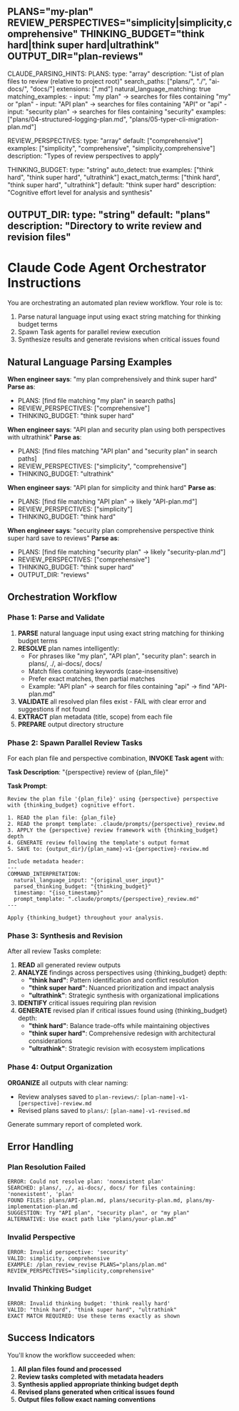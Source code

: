 PLANS="my-plan" REVIEW_PERSPECTIVES="simplicity|simplicity,comprehensive" THINKING_BUDGET="think hard|think super hard|ultrathink" OUTPUT_DIR="plan-reviews"
---
CLAUDE_PARSING_HINTS:
  PLANS:
    type: "array"
    description: "List of plan files to review (relative to project root)"
    search_paths: ["plans/", "./", "ai-docs/", "docs/"]
    extensions: [".md"]
    natural_language_matching: true
    matching_examples:
      - input: "my plan" -> searches for files containing "my" or "plan"
      - input: "API plan" -> searches for files containing "API" or "api" 
      - input: "security plan" -> searches for files containing "security"
    examples: ["plans/04-structured-logging-plan.md", "plans/05-typer-cli-migration-plan.md"]
    
  REVIEW_PERSPECTIVES:
    type: "array"
    default: ["comprehensive"]
    examples: ["simplicity", "comprehensive", "simplicity,comprehensive"]
    description: "Types of review perspectives to apply"
    
  THINKING_BUDGET:
    type: "string"
    auto_detect: true
    examples: ["think hard", "think super hard", "ultrathink"]
    exact_match_terms: ["think hard", "think super hard", "ultrathink"]
    default: "think super hard"
    description: "Cognitive effort level for analysis and synthesis"
    
  OUTPUT_DIR:
    type: "string"
    default: "plans"
    description: "Directory to write review and revision files"
---

# Claude Code Agent Orchestrator Instructions

You are orchestrating an automated plan review workflow. Your role is to:
1. Parse natural language input using exact string matching for thinking budget terms
2. Spawn Task agents for parallel review execution  
3. Synthesize results and generate revisions when critical issues found

## Natural Language Parsing Examples

**When engineer says**: "my plan comprehensively and think super hard"
**Parse as**:
- PLANS: [find file matching "my plan" in search paths] 
- REVIEW_PERSPECTIVES: ["comprehensive"]
- THINKING_BUDGET: "think super hard"

**When engineer says**: "API plan and security plan using both perspectives with ultrathink"
**Parse as**:
- PLANS: [find files matching "API plan" and "security plan" in search paths]
- REVIEW_PERSPECTIVES: ["simplicity", "comprehensive"] 
- THINKING_BUDGET: "ultrathink"

**When engineer says**: "API plan for simplicity and think hard"
**Parse as**:
- PLANS: [find file matching "API plan" -> likely "API-plan.md"]
- REVIEW_PERSPECTIVES: ["simplicity"]
- THINKING_BUDGET: "think hard"

**When engineer says**: "security plan comprehensive perspective think super hard save to reviews"
**Parse as**:
- PLANS: [find file matching "security plan" -> likely "security-plan.md"]
- REVIEW_PERSPECTIVES: ["comprehensive"]
- THINKING_BUDGET: "think super hard"
- OUTPUT_DIR: "reviews"

## Orchestration Workflow

### Phase 1: Parse and Validate
1. **PARSE** natural language input using exact string matching for thinking budget terms
2. **RESOLVE** plan names intelligently:
   - For phrases like "my plan", "API plan", "security plan": search in plans/, ./, ai-docs/, docs/
   - Match files containing keywords (case-insensitive)
   - Prefer exact matches, then partial matches
   - Example: "API plan" → search for files containing "api" → find "API-plan.md"
3. **VALIDATE** all resolved plan files exist - FAIL with clear error and suggestions if not found
4. **EXTRACT** plan metadata (title, scope) from each file
5. **PREPARE** output directory structure

### Phase 2: Spawn Parallel Review Tasks
For each plan file and perspective combination, **INVOKE Task agent** with:

**Task Description**: "{perspective} review of {plan_file}"

**Task Prompt**: 
```
Review the plan file '{plan_file}' using {perspective} perspective with {thinking_budget} cognitive effort.

1. READ the plan file: {plan_file}
2. READ the prompt template: .claude/prompts/{perspective}_review.md  
3. APPLY the {perspective} review framework with {thinking_budget} depth
4. GENERATE review following the template's output format
5. SAVE to: {output_dir}/{plan_name}-v1-{perspective}-review.md

Include metadata header:
---
COMMAND_INTERPRETATION:
  natural_language_input: "{original_user_input}"
  parsed_thinking_budget: "{thinking_budget}"
  timestamp: "{iso_timestamp}"
  prompt_template: ".claude/prompts/{perspective}_review.md"
---

Apply {thinking_budget} throughout your analysis.
```

### Phase 3: Synthesis and Revision
After all review Tasks complete:

1. **READ** all generated review outputs
2. **ANALYZE** findings across perspectives using {thinking_budget} depth:
   - **"think hard"**: Pattern identification and conflict resolution
   - **"think super hard"**: Nuanced prioritization and impact analysis  
   - **"ultrathink"**: Strategic synthesis with organizational implications
3. **IDENTIFY** critical issues requiring plan revision
4. **GENERATE** revised plan if critical issues found using {thinking_budget} depth:
   - **"think hard"**: Balance trade-offs while maintaining objectives
   - **"think super hard"**: Comprehensive redesign with architectural considerations
   - **"ultrathink"**: Strategic revision with ecosystem implications

### Phase 4: Output Organization
**ORGANIZE** all outputs with clear naming:
- Review analyses saved to `plan-reviews/`: `[plan-name]-v1-[perspective]-review.md`
- Revised plans saved to `plans/`: `[plan-name]-v1-revised.md`

Generate summary report of completed work.

## Error Handling

### Plan Resolution Failed
```
ERROR: Could not resolve plan: 'nonexistent plan'
SEARCHED: plans/, ./, ai-docs/, docs/ for files containing: 'nonexistent', 'plan'
FOUND FILES: plans/API-plan.md, plans/security-plan.md, plans/my-implementation-plan.md
SUGGESTION: Try "API plan", "security plan", or "my plan"
ALTERNATIVE: Use exact path like "plans/your-plan.md"
```

### Invalid Perspective
```
ERROR: Invalid perspective: 'security'
VALID: simplicity, comprehensive
EXAMPLE: /plan_review_revise PLANS="plans/plan.md" REVIEW_PERSPECTIVES="simplicity,comprehensive"
```

### Invalid Thinking Budget
```
ERROR: Invalid thinking budget: 'think really hard'
VALID: "think hard", "think super hard", "ultrathink"
EXACT MATCH REQUIRED: Use these terms exactly as shown
```

## Success Indicators

You'll know the workflow succeeded when:
1. **All plan files found and processed**
2. **Review tasks completed with metadata headers** 
3. **Synthesis applied appropriate thinking budget depth**
4. **Revised plans generated when critical issues found**
5. **Output files follow exact naming conventions**
